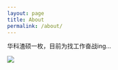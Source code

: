 ```yaml
---
layout: page
title: About
permalink: /about/
---
```


华科渣硕一枚，目前为找工作奋战ing...

<div class="sign">
    <img src="http://www.dut.pub/static/img/sig1.gif">
</div>